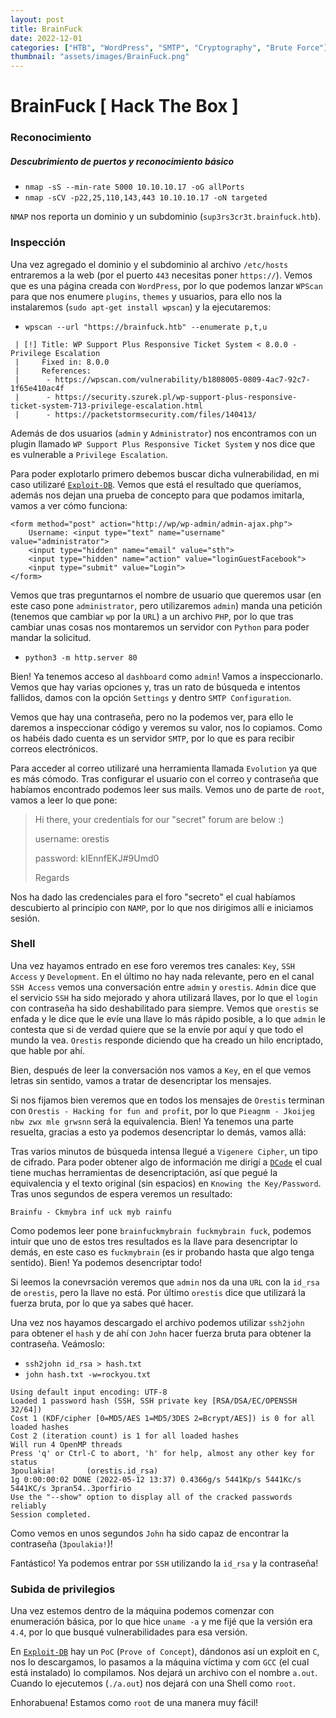 ```yaml
---
layout: post
title: BrainFuck
date: 2022-12-01
categories: ["HTB", "WordPress", "SMTP", "Cryptography", "Brute Force"]
thumbnail: "assets/images/BrainFuck.png"
---
```


# BrainFuck [ Hack The Box ]

### Reconocimiento
##### Descubrimiento de puertos y reconocimiento básico
- `nmap -sS --min-rate 5000 10.10.10.17 -oG allPorts`
- `nmap -sCV -p22,25,110,143,443 10.10.10.17 -oN targeted`

`NMAP` nos reporta un dominio y un subdominio (`sup3rs3cr3t.brainfuck.htb`).

### Inspección
Una vez agregado el dominio y el subdominio al archivo `/etc/hosts` entraremos a la web (por el puerto `443` necesitas poner `https://`). Vemos que es una página creada con `WordPress`, por lo que podemos lanzar `WPScan` para que nos enumere `plugins`, `themes` y usuarios, para ello nos la instalaremos (`sudo apt-get install wpscan`) y la ejecutaremos:

- `wpscan --url "https://brainfuck.htb" --enumerate p,t,u`

```
 | [!] Title: WP Support Plus Responsive Ticket System < 8.0.0 - Privilege Escalation
 |     Fixed in: 8.0.0
 |     References:
 |      - https://wpscan.com/vulnerability/b1808005-0809-4ac7-92c7-1f65e410ac4f
 |      - https://security.szurek.pl/wp-support-plus-responsive-ticket-system-713-privilege-escalation.html
 |      - https://packetstormsecurity.com/files/140413/
```

Además de dos usuarios (`admin` y `Administrator`) nos encontramos con un plugin llamado `WP Support Plus Responsive Ticket System` y nos dice que es vulnerable a `Privilege Escalation`.

Para poder explotarlo primero debemos buscar dicha vulnerabilidad, en mi caso utilizaré [`Exploit-DB`](https://www.exploit-db.com/exploits/41006). Vemos que está el resultado que queríamos, además nos dejan una prueba de concepto para que podamos imitarla, vamos a ver cómo funciona:

```
<form method="post" action="http://wp/wp-admin/admin-ajax.php">
	Username: <input type="text" name="username" value="administrator">
	<input type="hidden" name="email" value="sth">
	<input type="hidden" name="action" value="loginGuestFacebook">
	<input type="submit" value="Login">
</form>
```

Vemos que tras preguntarnos el nombre de usuario que queremos usar (en este caso pone `administrator`, pero utilizaremos `admin`) manda una petición (tenemos que cambiar `wp` por la `URL`) a un archivo `PHP`, por lo que tras cambiar unas cosas nos montaremos un servidor con `Python` para poder mandar la solicitud.

- `python3 -m http.server 80`

Bien! Ya tenemos acceso al `dashboard` como `admin`! Vamos a inspeccionarlo. Vemos que hay varias opciones y, tras un rato de búsqueda e intentos fallidos, damos con la opción `Settings` y dentro `SMTP Configuration`.

Vemos que hay una contraseña, pero no la podemos ver, para ello le daremos a inspeccionar código y veremos su valor, nos lo copiamos. Como os habéis dado cuenta es un servidor `SMTP`, por lo que es para recibir correos electrónicos.

Para acceder al correo utilizaré una herramienta llamada `Evolution` ya que es más cómodo. Tras configurar el usuario con el correo y contraseña que habíamos encontrado podemos leer sus mails. Vemos uno de parte de `root`, vamos a leer lo que pone:

> Hi there, your credentials for our "secret" forum are below :)
>
> username: orestis
>
> password: kIEnnfEKJ#9Umd0
>
> Regards

Nos ha dado las credenciales para el foro "secreto" el cual habíamos descubierto al principio con `NAMP`, por lo que nos dirigimos allí e iniciamos sesión.

### Shell
Una vez hayamos entrado en ese foro veremos tres canales: `Key`, `SSH Access` y `Development`. En el último no hay nada relevante, pero en el canal `SSH Access` vemos una conversación entre `admin` y `orestis`. `Admin` dice que el servicio `SSH` ha sido mejorado y ahora utilizará llaves, por lo que el `login` con contraseña ha sido deshabilitado para siempre. Vemos que `orestis` se enfada y le dice que le evíe una llave lo más rápido posible, a lo que `admin` le contesta que si de verdad quiere que se la envíe por aquí y que todo el mundo la vea. `Orestis` responde diciendo que ha creado un hilo encriptado, que hable por ahí.

Bien, después de leer la conversación nos vamos a `Key`, en el que vemos letras sin sentido, vamos a tratar de desencriptar los mensajes.

Si nos fijamos bien veremos que en todos los mensajes de `Orestis` terminan con `Orestis - Hacking for fun and profit`, por lo que `Pieagnm - Jkoijeg nbw zwx mle grwsnn` será la equivalencia. Bien! Ya tenemos una parte resuelta, gracias a esto ya podemos desencriptar lo demás, vamos allá:

Tras varios minutos de búsqueda intensa llegué a `Vigenere Cipher`, un tipo de cifrado. Para poder obtener algo de información me dirigí a [`DCode`](https://www.dcode.fr/vigenere-cipher) el cual tiene muchas herramientas de desencriptación, así que pegué la equivalencia y el texto original (sin espacios) en `Knowing the Key/Password`. Tras unos segundos de espera veremos un resultado:

```
Brainfu - Ckmybra inf uck myb rainfu
```

Como podemos leer pone `brainfuckmybrain fuckmybrain fuck`, podemos intuir que uno de estos tres resultados es la llave para desencriptar lo demás, en este caso es `fuckmybrain` (es ir probando hasta que algo tenga sentido). Bien! Ya podemos desencriptar todo!

Si leemos la conevrsación veremos que `admin` nos da una `URL` con la `id_rsa` de `orestis`, pero la llave no está. Por último `orestis` dice que utilizará la fuerza bruta, por lo que ya sabes qué hacer.

Una vez nos hayamos descargado el archivo podemos utilizar `ssh2john` para obtener el `hash` y de ahí con `John` hacer fuerza bruta para obtener la contraseña. Veámoslo:

- `ssh2john id_rsa > hash.txt`
- `john hash.txt -w=rockyou.txt`

```
Using default input encoding: UTF-8
Loaded 1 password hash (SSH, SSH private key [RSA/DSA/EC/OPENSSH 32/64])
Cost 1 (KDF/cipher [0=MD5/AES 1=MD5/3DES 2=Bcrypt/AES]) is 0 for all loaded hashes
Cost 2 (iteration count) is 1 for all loaded hashes
Will run 4 OpenMP threads
Press 'q' or Ctrl-C to abort, 'h' for help, almost any other key for status
3poulakia!       (orestis.id_rsa)     
1g 0:00:00:02 DONE (2022-05-12 13:37) 0.4366g/s 5441Kp/s 5441Kc/s 5441KC/s 3pran54..3porfirio
Use the "--show" option to display all of the cracked passwords reliably
Session completed. 
```

Como vemos en unos segundos `John` ha sido capaz de encontrar la contraseña (`3poulakia!`)!

Fantástico! Ya podemos entrar por `SSH` utilizando la `id_rsa` y la contraseña!

### Subida de privilegios
Una vez estemos dentro de la máquina podemos comenzar con enumeración básica, por lo que hice `uname -a` y me fijé que la versión era `4.4`, por lo que busqué vulnerabilidades para esa versión.

En [`Exploit-DB`](https://www.exploit-db.com/exploits/44298) hay un `PoC` (`Prove of Concept`), dándonos así un exploit en `C`, nos lo descargamos, lo pasamos a la máquina víctima y com `GCC` (el cual está instalado) lo compilamos. Nos dejará un archivo con el nombre `a.out`. Cuando lo ejecutemos (`./a.out`) nos dejará con una Shell como `root`.

Enhorabuena! Estamos como `root` de una manera muy fácil!

